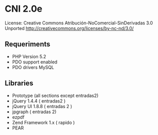 CNI 2.0e
========
License:
Creative Commons Atribución-NoComercial-SinDerivadas 3.0 Unported 
http://creativecommons.org/licenses/by-nc-nd/3.0/

Requeriments
------------
*   PHP Version 5.2
*   PDO support enabled
*   PDO drivers MySQL

Libraries
---------
*   Prototype (all sections except entradas2)
*   jQuery 1.4.4 ( entradas2 )
*   jQuery UI 1.8.8 ( entradas 2 )
*   jpgraph ( entradas 2)
*   ezpdf
*   Zend Framework 1.x ( rapido )
*   PEAR
